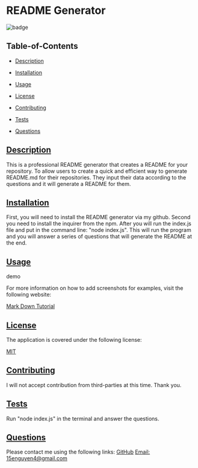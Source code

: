 
  # README Generator
  
  
  ![badge](https://img.shields.io/badge/license-MIT-blue)
    
  ## Table-of-Contents
  * [Description](#description)
  * [Installation](#installation)
  * [Usage](#usage)
  
  * [License](#license)
    
  * [Contributing](#contributing)
  * [Tests](#tests)
  * [Questions](#questions)
  
  ## [Description](#table-of-contents)
  This is a professional README generator that creates a README for your repository.
  To allow users to create a quick and efficient way to generate README.md for their repositories.
  They input their data according to the questions and it will generate a README for them.
  ## [Installation](#table-of-contents)
  First, you will need to install the README generator via my github. Second you need to install the inquirer from the npm. After you will run the index.js file and put in the command line: "node index.js". This will run the program and you will answer a series of questions that will generate the README at the end.
  ## [Usage](#table-of-contents)
  demo
  
  For more information on how to add screenshots for examples, visit the following website:
  
  [Mark Down Tutorial](https://agea.github.io/tutorial.md/)
  
  
  ## [License](#table-of-contents)
  The application is covered under the following license:
  
  [MIT](https://choosealicense.com/licenses/MIT)
    
    
  ## [Contributing](#table-of-contents)
  
  
  I will not accept contribution from third-parties at this time. Thank you.
    
  ## [Tests](#table-of-contents)
  Run "node index.js" in the terminal and answer the questions.
  ## [Questions](#table-of-contents)
  Please contact me using the following links:
  [GitHub](https://github.com/ericn17)
  [Email: 15enguyen4@gmail.com](mailto:15enguyen4@gmail.com)
